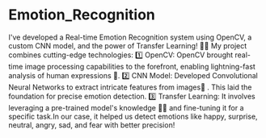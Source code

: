 # Emotion_Recognition

I've developed a Real-time Emotion Recognition system using OpenCV, a custom CNN model, and the power of Transfer Learning! 🤖📸
My project combines cutting-edge technologies:
1️⃣ OpenCV: OpenCV brought real-time image processing capabilities to the forefront, enabling lightning-fast analysis of human expressions 🚀.
2️⃣ CNN Model: Developed Convolutional Neural Networks to extract intricate features from images📸 . This laid the foundation for precise emotion detection.
3️⃣ Transfer Learning: It involves leveraging a pre-trained model's knowledge 🧠🤖 and fine-tuning it for a specific task.In our case, it helped us detect emotions like happy, surprise, neutral, angry, sad, and fear with better precision!
